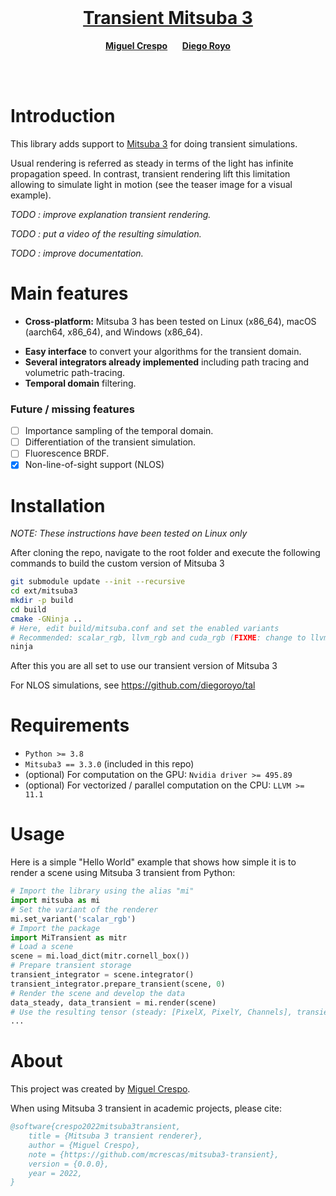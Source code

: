 <!-- PROJECT LOGO -->
<br />
<p align="center">

  <h1 align="center"><a href="">Transient Mitsuba 3</a></h1>

  <!-- <a href="">
    <img src="https://mcrespo.me/publications/primary-space-cv/figures/socialMedia.png" alt="Logo" width="100%">
  </a> -->

  <p align="center">
    <a href="https://mcrespo.me"><strong>Miguel Crespo</strong></a>
    &nbsp;&nbsp;&nbsp;&nbsp;
    <a href="https://diego.contact"><strong>Diego Royo</strong></a>
  </p>

  <!-- <p align="center">
    <a href='' style='padding-left: 0.5rem;'>
      <img src='https://img.shields.io/badge/Docs-passing-green?style=flat-square' alt='Project Page'>
    </a>
    <a href='' style='padding-left: 0.5rem;'>
      <img src='https://img.shields.io/badge/Project-Page-blue?style=flat-square' alt='Project Page'>
    </a>
  </p> -->
</p>

<br />
<br />

# Introduction

This library adds support to [Mitsuba 3](https://github.com/mitsuba-renderer/mitsuba3) for doing transient simulations. <!-- It works as an standalone python library, avoiding the need to compile the full system if you do not need anything custom. -->

Usual rendering is referred as steady in terms of the light has infinite propagation speed. In contrast, transient rendering lift this limitation allowing to simulate light in motion (see the teaser image for a visual example).

*TODO : improve explanation transient rendering.*

*TODO : put a video of the resulting simulation.*

*TODO : improve documentation.*

# Main features

* **Cross-platform:** Mitsuba 3 has been tested on Linux (x86_64), macOS (aarch64, x86_64), and Windows (x86_64).
<!-- * **Python only** library for doing transient rendering in both CPU and GPU. -->
* **Easy interface** to convert your algorithms for the transient domain.
* **Several integrators already implemented** including path tracing and volumetric path-tracing.
* **Temporal domain** filtering.

### Future / missing features

- [ ] Importance sampling of the temporal domain.
- [ ] Differentiation of the transient simulation.
- [ ] Fluorescence BRDF.
- [X] Non-line-of-sight support (NLOS)

# Installation

<!-- We provide the package via PyPI. Installing Mitsuba 3 transient this way is as simple as running

```bash
pip install mitransient
``` -->

_NOTE: These instructions have been tested on Linux only_

After cloning the repo, navigate to the root folder and execute the following commands to build the custom version of Mitsuba 3

```bash
git submodule update --init --recursive
cd ext/mitsuba3
mkdir -p build
cd build
cmake -GNinja ..
# Here, edit build/mitsuba.conf and set the enabled variants
# Recommended: scalar_rgb, llvm_rgb and cuda_rgb (FIXME: change to llvm_mono for NLOS?)
ninja
```

After this you are all set to use our transient version of Mitsuba 3

For NLOS simulations, see https://github.com/diegoroyo/tal

# Requirements

- `Python >= 3.8`
- `Mitsuba3 == 3.3.0` (included in this repo)
- (optional) For computation on the GPU: `Nvidia driver >= 495.89`
- (optional) For vectorized / parallel computation on the CPU: `LLVM >= 11.1`

# Usage

Here is a simple "Hello World" example that shows how simple it is to render a scene using Mitsuba 3 transient from Python:

```python
# Import the library using the alias "mi"
import mitsuba as mi
# Set the variant of the renderer
mi.set_variant('scalar_rgb')
# Import the package
import MiTransient as mitr
# Load a scene
scene = mi.load_dict(mitr.cornell_box())
# Prepare transient storage
transient_integrator = scene.integrator()
transient_integrator.prepare_transient(scene, 0)
# Render the scene and develop the data
data_steady, data_transient = mi.render(scene)
# Use the resulting tensor (steady: [PixelX, PixelY, Channels], transient: [PixelX, PixelY, TimeBins, Channels]) as you need, where steady is the sum over the temporal axis
...
```

# About

This project was created by [Miguel Crespo](https://mcrespo.me).

When using Mitsuba 3 transient in academic projects, please cite:

```bibtex
@software{crespo2022mitsuba3transient,
    title = {Mitsuba 3 transient renderer},
    author = {Miguel Crespo},
    note = {https://github.com/mcrescas/mitsuba3-transient},
    version = {0.0.0},
    year = 2022,
}
```
